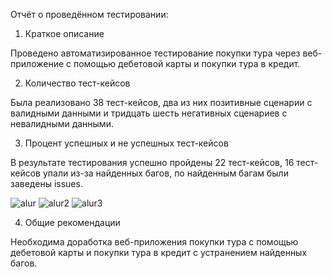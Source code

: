 Отчёт о проведённом тестировании:

1.	Краткое описание

Проведено автоматизированное тестирование покупки тура через веб-приложение с помощью дебетовой карты и покупки тура в кредит.

2. Количество тест-кейсов

Была реализовано 38 тест-кейсов, два из них позитивные сценарии с валидными данными и тридцать шесть негативных сценариев с невалидными данными.

3. Процент успешных и не успешных тест-кейсов

В результате тестирования успешно пройдены 22 тест-кейсов, 16 тест-кейсов упали из-за найденных багов, по найденным багам были заведены issues.

![alur](https://github.com/Karamellnay/diplom-work/assets/144268509/7959bb79-721e-4756-b4e9-2e3f6a066dac)
![alur2](https://github.com/Karamellnay/diplom-work/assets/144268509/ca4dfc1b-d8bf-4bfe-872d-48f5119f7282)
![alur3](https://github.com/Karamellnay/diplom-work/assets/144268509/82228c52-2af3-4045-8a91-7b37e9d3434b)

4. Общие рекомендации

Необходима доработка веб-приложения покупки тура с помощью дебетовой карты и покупки тура в кредит с устранением найденных багов.
